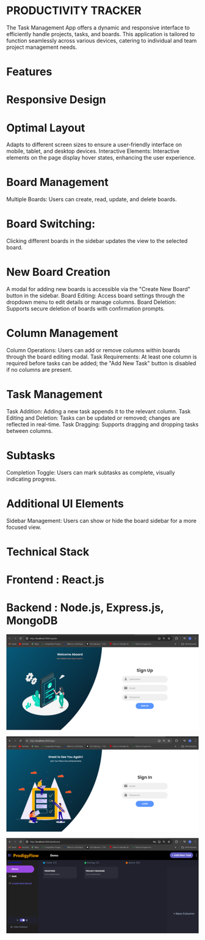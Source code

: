 # PRODUCTIVITY TRACKER
The Task Management App offers a dynamic and responsive interface to efficiently handle projects, tasks, and boards. This application is tailored to function seamlessly across various devices, catering to individual and team project management needs.

# Features
# Responsive Design
# Optimal Layout
Adapts to different screen sizes to ensure a user-friendly interface on mobile, tablet, and desktop devices.
Interactive Elements: Interactive elements on the page display hover states, enhancing the user experience.
# Board Management
Multiple Boards: Users can create, read, update, and delete boards.
# Board Switching:
Clicking different boards in the sidebar updates the view to the selected board.
# New Board Creation
A modal for adding new boards is accessible via the "Create New Board" button in the sidebar.
Board Editing: Access board settings through the dropdown menu to edit details or manage columns.
Board Deletion: Supports secure deletion of boards with confirmation prompts.
# Column Management
Column Operations: Users can add or remove columns within boards through the board editing modal.
Task Requirements: At least one column is required before tasks can be added; the "Add New Task" button is disabled if no columns are present.
# Task Management
Task Addition: Adding a new task appends it to the relevant column.
Task Editing and Deletion: Tasks can be updated or removed; changes are reflected in real-time.
Task Dragging: Supports dragging and dropping tasks between columns.
# Subtasks
Completion Toggle: Users can mark subtasks as complete, visually indicating progress.

# Additional UI Elements
Sidebar Management: Users can show or hide the board sidebar for a more focused view.

# Technical Stack
# Frontend : React.js
# Backend :  Node.js, Express.js, MongoDB



![Screenshot 1](https://github.com/nikkileshwarii5/TaskManagment1/blob/1b5d87a648441422ee6f8c27780d881493136568/Screenshot%20(226).png)

![Screenshot 1](https://github.com/nikkileshwarii5/TaskManagment1/blob/f66e58edf3932fd845402937ca0e8c153b089116/Screenshot%20(227).png)


![Screenshot 1](https://github.com/nikkileshwarii5/TaskManagment1/blob/87aa27c449048b2c4210f08c166745e87d51ccff/Screenshot%20(228).png)
